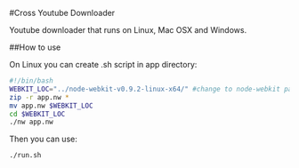 #Cross Youtube Downloader

Youtube downloader that runs on Linux, Mac OSX and Windows.

##How to use

On Linux you can create .sh script in app directory:
~~~~ bash
#!/bin/bash
WEBKIT_LOC="../node-webkit-v0.9.2-linux-x64/" #change to node-webkit path
zip -r app.nw *
mv app.nw $WEBKIT_LOC
cd $WEBKIT_LOC
./nw app.nw
~~~~

Then you can use:
~~~~ bash
./run.sh
~~~~